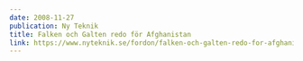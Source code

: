 ```yaml
---
date: 2008-11-27
publication: Ny Teknik
title: Falken och Galten redo för Afghanistan
link: https://www.nyteknik.se/fordon/falken-och-galten-redo-for-afghanistan-6413143
---
```

